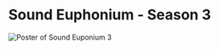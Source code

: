 # Sound Euphonium - Season 3

![Poster of Sound Euponium 3](https://github.com/RolianKlay/skills-communicate-using-markdown/blob/main/SE3.jpg)



